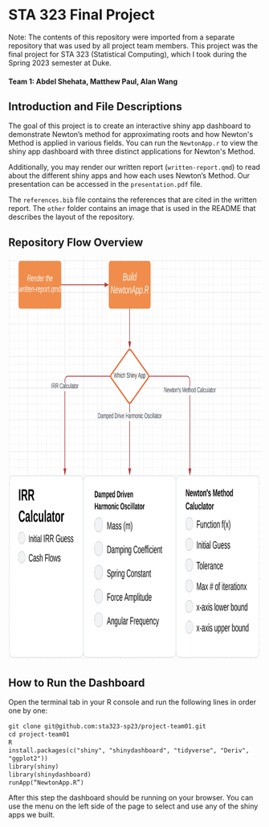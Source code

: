 # STA 323 Final Project

Note: The contents of this repository were imported from a separate repository that was used by all project team members. This project was the final project for STA 323 (Statistical Computing), which I took during the Spring 2023 semester at Duke.

#### Team 1: Abdel Shehata, Matthew Paul, Alan Wang

## Introduction and File Descriptions 

The goal of this project is to create an interactive shiny app dashboard to 
demonstrate Newton’s method for approximating roots and how Newton's Method is 
applied in various fields. You can run the `NewtonApp.r` to view the shiny app 
dashboard with three distinct applications for Newton's Method. 

Additionally, you may render our written report (`written-report.qmd`) to read 
about the different shiny apps and how each uses Newton’s Method. Our 
presentation can be accessed in the `presentation.pdf` file.

The `references.bib` file contains the references that are cited in the written 
report. The `other` folder contains an image that is used in the README that 
describes the layout of the repository.

## Repository Flow Overview

<img src = "other/flowchart.png" width = 800 height = 800>

## How to Run the Dashboard

Open the terminal tab in your R console and run the following lines in order
one by one: 

```
git clone git@github.com:sta323-sp23/project-team01.git
cd project-team01
R
install.packages(c("shiny", "shinydashboard", "tidyverse", "Deriv", "ggplot2"))
library(shiny)
library(shinydashboard)
runApp(“NewtonApp.R”)
```

After this step the dashboard should be running on your browser. You can use 
the menu on the left side of the page to select and use any of the shiny apps we 
built.

